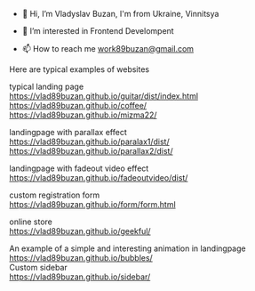 - 👋 Hi, I’m Vladyslav Buzan, I'm from Ukraine, Vinnitsya
- 👀 I’m interested in Frontend Develompent

- 📫 How to reach me work89buzan@gmail.com

Here are typical examples of websites </br>

typical landing page  </br>
https://vlad89buzan.github.io/guitar/dist/index.html</br>
https://vlad89buzan.github.io/coffee/  </br>
https://vlad89buzan.github.io/mizma22/  </br>

landingpage with parallax effect</br>
https://vlad89buzan.github.io/paralax1/dist/
</br>
https://vlad89buzan.github.io/parallax2/dist/

landingpage with fadeout video effect</br>
https://vlad89buzan.github.io/fadeoutvideo/dist/
</br>

custom registration form  </br>
https://vlad89buzan.github.io/form/form.html  </br>

online store  </br>
https://vlad89buzan.github.io/geekful/  </br>

An example of a simple and interesting animation in landingpage  </br>
https://vlad89buzan.github.io/bubbles/  </br>
Custom sidebar  </br>
https://vlad89buzan.github.io/sidebar/  </br>



